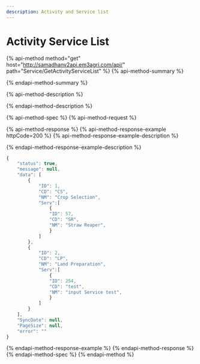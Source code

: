 ```yaml
---
description: Activity and Service list
---
```


# Activity Service List

{% api-method method="get" host="http://samadhanv2api.em3agri.com/api/" path="Service/GetActivityServiceList" %}
{% api-method-summary %}

{% endapi-method-summary %}

{% api-method-description %}

{% endapi-method-description %}

{% api-method-spec %}
{% api-method-request %}

{% api-method-response %}
{% api-method-response-example httpCode=200 %}
{% api-method-response-example-description %}

{% endapi-method-response-example-description %}

```javascript
{
    "status": true,
    "message": null,
    "data": [
        {
            "ID": 1,
            "CD": "CS",
            "NM": "Crop Selection",
            "Serv":[
                {
                "ID": 57,
                "CD": "SR",
                "NM": "Straw Reaper",
                }
            ]
        },
        {
            "ID": 2,
            "CD": "LP",
            "NM": "Land Preparation",
            "Serv":[
                {
                "ID": 254,
                "CD": "test",
                "NM": "input Service test",
                }
            ]
        }
    ],
    "SyncDate": null,
    "PageSize": null,
    "error": ""
}
```
{% endapi-method-response-example %}
{% endapi-method-response %}
{% endapi-method-spec %}
{% endapi-method %}



